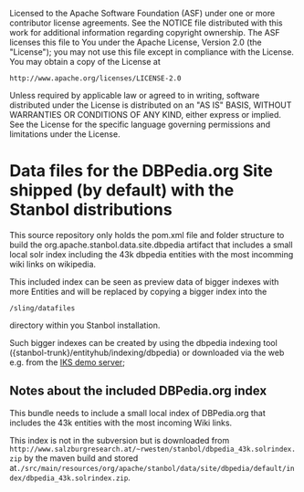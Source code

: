 Licensed to the Apache Software Foundation (ASF) under one or more
contributor license agreements.  See the NOTICE file distributed with
this work for additional information regarding copyright ownership.
The ASF licenses this file to You under the Apache License, Version 2.0
(the "License"); you may not use this file except in compliance with
the License.  You may obtain a copy of the License at

    http://www.apache.org/licenses/LICENSE-2.0

Unless required by applicable law or agreed to in writing, software
distributed under the License is distributed on an "AS IS" BASIS,
WITHOUT WARRANTIES OR CONDITIONS OF ANY KIND, either express or implied.
See the License for the specific language governing permissions and
limitations under the License.

# Data files for the DBPedia.org Site shipped (by default) with the Stanbol distributions

This source repository only holds the pom.xml file and folder structure to build
the org.apache.stanbol.data.site.dbpedia artifact that includes a small
local solr index including the 43k dbpedia entities with the most incomming wiki
links on wikipedia.

This included index can be seen as preview data of bigger indexes with more
Entities and will be replaced by copying a bigger index into the 

    /sling/datafiles
    
directory within you Stanbol installation.

Such bigger indexes can be created by using the dbpedia indexing tool 
({stanbol-trunk}/entityhub/indexing/dbpedia) or downloaded via the web e.g.
from the [IKS demo server](http://dev.iks-project.eu/downloads/stanbol-indices/);

## Notes about the included DBPedia.org index

This bundle needs to include a small local index of DBPedia.org that includes the 43k entities with the most incoming Wiki links.

This index is not in the subversion but is downloaded from `http://www.salzburgresearch.at/~rwesten/stanbol/dbpedia_43k.solrindex.zip` by the maven build
and stored at`./src/main/resources/org/apache/stanbol/data/site/dbpedia/default/index/dbpedia_43k.solrindex.zip`.
